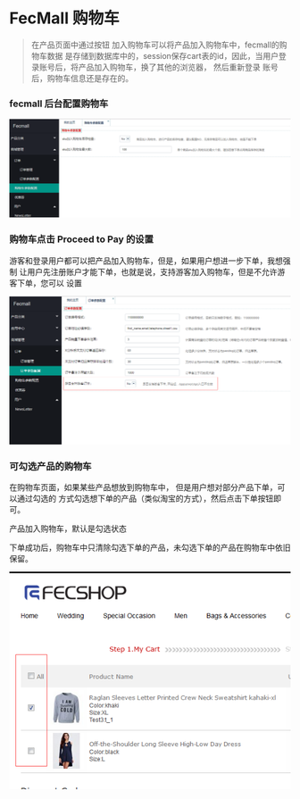 FecMall 购物车
=============

> 在产品页面中通过按钮 加入购物车可以将产品加入购物车中，fecmall的购物车数据
> 是存储到数据库中的，session保存cart表的id，因此，当用户登录账号后，将产品加入购物车，换了其他的浏览器，
> 然后重新登录 
> 账号后，购物车信息还是存在的。


### fecmall 后台配置购物车


![xx](images/as10.png)



### 购物车点击 Proceed to Pay 的设置

游客和登录用户都可以把产品加入购物车，但是，如果用户想进一步下单，我想强制
让用户先注册账户才能下单，也就是说，支持游客加入购物车，但是不允许游客下单，您可以
设置

![xx](images/p41.png)

### 可勾选产品的购物车

在购物车页面，如果某些产品想放到购物车中，
但是用户想对部分产品下单，可以通过勾选的
方式勾选想下单的产品（类似淘宝的方式），然后点击下单按钮即可。

产品加入购物车，默认是勾选状态

下单成功后，购物车中只清除勾选下单的产品，未勾选下单的产品在购物车中依旧保留。


![fecshop  cart](images/777.png)



















